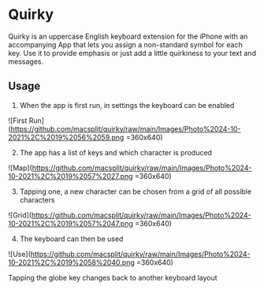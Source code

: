 # Quirky

Quirky is an uppercase English keyboard extension for the iPhone with an accompanying App that lets you assign a non-standard symbol for each key. Use it to provide emphasis or just add a little quirkiness to your text and messages.

## Usage

1. When the app is first run, in settings the keyboard can be enabled

![First Run](https://github.com/macsplit/quirky/raw/main/Images/Photo%2024-10-2021%2C%2019%2056%2059.png =360x640)

2. The app has a list of keys and which character is produced

![Map](https://github.com/macsplit/quirky/raw/main/Images/Photo%2024-10-2021%2C%2019%2057%2027.png =360x640)

3. Tapping one, a new character can be chosen from a grid of all possible characters

![Grid](https://github.com/macsplit/quirky/raw/main/Images/Photo%2024-10-2021%2C%2019%2057%2047.png =360x640)

4. The keyboard can then be used

![Use](https://github.com/macsplit/quirky/raw/main/Images/Photo%2024-10-2021%2C%2019%2058%2040.png =360x640)

Tapping the globe key changes back to another keyboard layout


